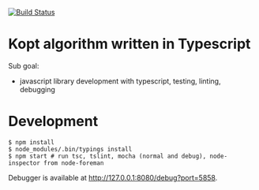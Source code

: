 [![Build Status](https://travis-ci.org/hi-ogawa/typescript_kopt.svg?branch=master)](https://travis-ci.org/hi-ogawa/typescript_kopt)

# Kopt algorithm written in Typescript

Sub goal:

- javascript library development with typescript, testing, linting, debugging

# Development

```
$ npm install
$ node_modules/.bin/typings install
$ npm start # run tsc, tslint, mocha (normal and debug), node-inspector from node-foreman
```

Debugger is available at http://127.0.0.1:8080/debug?port=5858.
